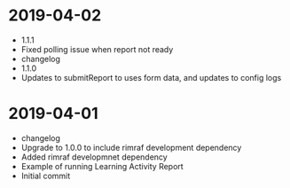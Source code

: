 2019-04-02
==========

  * 1.1.1
  * Fixed polling issue when report not ready
  * changelog
  * 1.1.0
  * Updates to submitReport to uses form data, and updates to config logs

2019-04-01
==========

  * changelog
  * Upgrade to 1.0.0 to include rimraf development dependency
  * Added rimraf developmnet dependency
  * Example of running Learning Activity Report
  * Initial commit
